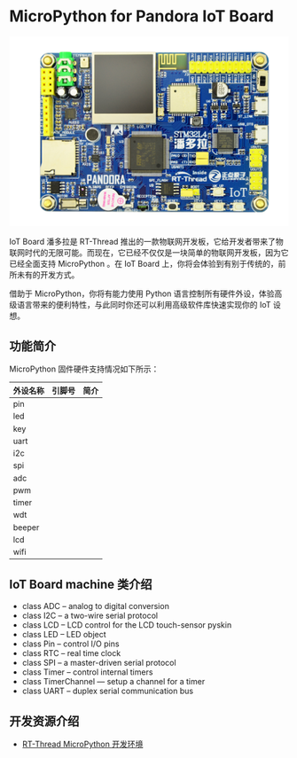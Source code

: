 # MicroPython for Pandora IoT Board 

![IoT_Board](docs/figures/IoT_Board.png)

IoT Board 潘多拉是 RT-Thread 推出的一款物联网开发板，它给开发者带来了物联网时代的无限可能。而现在，它已经不仅仅是一块简单的物联网开发板，因为它已经全面支持 MicroPython 。在 IoT Board 上，你将会体验到有别于传统的，前所未有的开发方式。

借助于 MicroPython，你将有能力使用 Python 语言控制所有硬件外设，体验高级语言带来的便利特性，与此同时你还可以利用高级软件库快速实现你的 IoT 设想。

## 功能简介

MicroPython 固件硬件支持情况如下所示：

| 外设名称 | 引脚号 | 简介 |
| -------- | ------ | ---- |
| pin      |        |      |
| led      |        |      |
| key      |        |      |
| uart     |        |      |
| i2c      |        |      |
| spi      |        |      |
| adc      |        |      |
| pwm      |        |      |
| timer    |        |      |
| wdt      |        |      |
| beeper   |        |      |
| lcd      |        |      |
| wifi     |        |      |

## IoT Board machine 类介绍

- class ADC – analog to digital conversion
- class I2C – a two-wire serial protocol
- class LCD – LCD control for the LCD touch-sensor pyskin
- class LED – LED object
- class Pin – control I/O pins
- class RTC – real time clock
- class SPI – a master-driven serial protocol
- class Timer – control internal timers
- class TimerChannel — setup a channel for a timer
- class UART – duplex serial communication bus

## 开发资源介绍

- [RT-Thread MicroPython 开发环境](https://marketplace.visualstudio.com/items?itemName=RT-Thread.rt-thread-micropython)